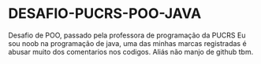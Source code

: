 # DESAFIO-PUCRS-POO-JAVA
Desafio de POO, passado pela professora de programação da PUCRS
Eu sou noob na programação de java, uma das minhas marcas registradas é abusar muito dos comentarios nos codigos.
Aliás não manjo de github tbm.